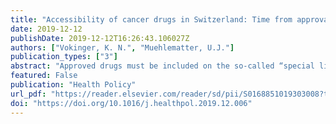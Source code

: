 ```yaml
---
title: "Accessibility of cancer drugs in Switzerland: Time from approval to pricing decision between 2009 and 2018"
date: 2019-12-12
publishDate: 2019-12-12T16:26:43.106027Z
authors: ["Vokinger, K. N.", "Muehlematter, U.J."]
publication_types: ["3"]
abstract: "Approved drugs must be included on the so-called “special list” (SL) by the Federal Office for Public Health (FOPH) to be reimbursed by the social health insurance in Switzerland. The FOPH decides whether a drug may be included on SL and if so, negotiates the maximum price with the manufacturer. Time period between approval and inclusion on SL is important to evaluate accessibility of patients to drugs."
featured: False
publication: "Health Policy"
url_pdf: "https://reader.elsevier.com/reader/sd/pii/S0168851019303008?token=545A25209215E65548B0E5DCBD92660F526F239948AFCE061FCF851D45A21DDCFD69BF6ECFEC2F4425A7B88BB813B372"
doi: "https://doi.org/10.1016/j.healthpol.2019.12.006"
---
```

